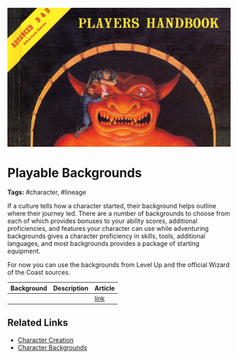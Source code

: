 ![header](../assets/images/heading.jpg)

# Playable Backgrounds

**Tags:** #character, #lineage 

If a culture tells how a character started, their background helps outline where their journey led. There are a number of backgrounds to choose from each of which provides bonuses to your ability scores, additional proficiencies, and features your character can use while adventuring backgrounds gives a character proficiency in skills, tools, additional languages, and most backgrounds provides a package of starting equipment.

For now you can use the backgrounds from Level Up and the official Wizard of the Coast sources.

| Background | Description   | Article    |
| ---------- | ------------- | ---------- |
|            |               | [link](../character/backgrounds/x.md)       |

## Related Links
- [Character Creation](../20_character_creation.md)
- [Character Backgrounds](../24_character_background.md)